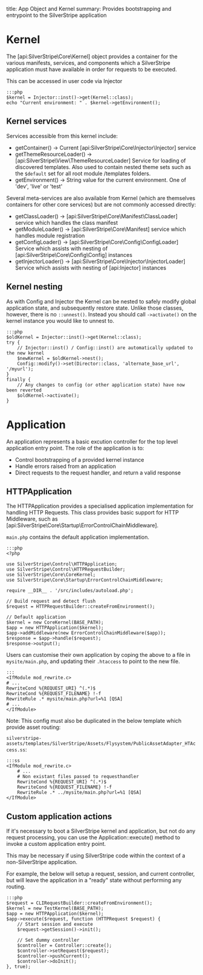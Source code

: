 title: App Object and Kernel
summary: Provides bootstrapping and entrypoint to the SilverStripe application

# Kernel

The [api:SilverStripe\Core\Kernel] object provides a container for the various manifests, services, and components
which a SilverStripe application must have available in order for requests to be executed.

This can be accessed in user code via Injector

    :::php
    $kernel = Injector::inst()->get(Kernel::class);
    echo "Current environment: " . $kernel->getEnvironment();

## Kernel services

Services accessible from this kernel include:

  * getContainer() -> Current [api:SilverStripe\Core\Injector\Injector] service
  * getThemeResourceLoader() -> [api:SilverStripe\View\ThemeResourceLoader] Service for loading of discovered templates.
    Also used to contain nested theme sets such as the `$default` set for all root module /templates folders.
  * getEnvironment() -> String value for the current environment. One of 'dev', 'live' or 'test'

Several meta-services are also available from Kernel (which are themselves containers for
other core services) but are not commonly accessed directly:

  * getClassLoader() -> [api:SilverStripe\Core\Manifest\ClassLoader] service which handles the class manifest
  * getModuleLoader() -> [api:SilverStripe\Core\Manifest] service which handles module registration
  * getConfigLoader() -> [api:SilverStripe\Core\Config\ConfigLoader] Service which assists with nesting of [api:SilverStripe\Core\Config\Config] instances
  * getInjectorLoader() -> [api:SilverStripe\Core\Injector\InjectorLoader] Service which assists with nesting of [api:Injector] instances

## Kernel nesting

As with Config and Injector the Kernel can be nested to safely modify global application state,
and subsequently restore state. Unlike those classes, however, there is no `::unnest()`. Instead
you should call `->activate()` on the kernel instance you would like to unnest to.

    :::php
    $oldKernel = Injector::inst()->get(Kernel::class);
    try {
        // Injector::inst() / Config::inst() are automatically updated to the new kernel
        $newKernel = $oldKernel->nest();
        Config::modify()->set(Director::class, 'alternate_base_url', '/myurl');
    }
    finally {
        // Any changes to config (or other application state) have now been reverted
        $oldKernel->activate();
    }


# Application

An application represents a basic excution controller for the top level application entry point.
The role of the application is to:

 - Control bootstrapping of a provided kernel instance
 - Handle errors raised from an application
 - Direct requests to the request handler, and return a valid response

## HTTPApplication

The HTTPApplication provides a specialised application implementation for handling HTTP Requests.
This class provides basic support for HTTP Middleware, such as [api:SilverStripe\Core\Startup\ErrorControlChainMiddleware].

`main.php` contains the default application implementation.

    :::php
    <?php
    
    use SilverStripe\Control\HTTPApplication;
    use SilverStripe\Control\HTTPRequestBuilder;
    use SilverStripe\Core\CoreKernel;
    use SilverStripe\Core\Startup\ErrorControlChainMiddleware;
    
    require __DIR__ . '/src/includes/autoload.php';
    
    // Build request and detect flush
    $request = HTTPRequestBuilder::createFromEnvironment();
    
    // Default application
    $kernel = new CoreKernel(BASE_PATH);
    $app = new HTTPApplication($kernel);
    $app->addMiddleware(new ErrorControlChainMiddleware($app));
    $response = $app->handle($request);
    $response->output();


Users can customise their own application by coping the above to a file in `mysite/main.php`, and
updating their `.htaccess` to point to the new file.

    :::
    <IfModule mod_rewrite.c>
    # ...
    RewriteCond %{REQUEST_URI} ^(.*)$
    RewriteCond %{REQUEST_FILENAME} !-f
    RewriteRule .* mysite/main.php?url=%1 [QSA]
    # ...
    </IfModule>


Note: This config must also be duplicated in the below template which provide asset routing:

`silverstripe-assets/templates/SilverStripe/Assets/Flysystem/PublicAssetAdapter_HTAccess.ss`:

    :::ss
    <IfModule mod_rewrite.c>
        # ...
        # Non existant files passed to requesthandler
        RewriteCond %{REQUEST_URI} ^(.*)$
        RewriteCond %{REQUEST_FILENAME} !-f
        RewriteRule .* ../mysite/main.php?url=%1 [QSA]
    </IfModule>

## Custom application actions

If it's necessary to boot a SilverStripe kernel and application, but not do any
request processing, you can use the Application::execute() method to invoke a custom
application entry point.

This may be necessary if using SilverStripe code within the context of a non-SilverStripe
application.

For example, the below will setup a request, session, and current controller,
but will leave the application in a "ready" state without performing any
routing.

    :::php
    $request = CLIRequestBuilder::createFromEnvironment();
    $kernel = new TestKernel(BASE_PATH);
    $app = new HTTPApplication($kernel);
    $app->execute($request, function (HTTPRequest $request) {
        // Start session and execute
        $request->getSession()->init();

        // Set dummy controller
        $controller = Controller::create();
        $controller->setRequest($request);
        $controller->pushCurrent();
        $controller->doInit();
    }, true);


 
